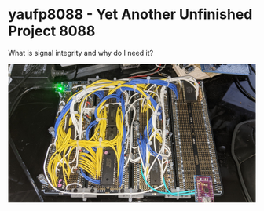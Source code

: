 # yaufp8088 - Yet Another Unfinished Project 8088

What is signal integrity and why do I need it?

![coolness](photos/proto0_20250121_smol.jpg)

